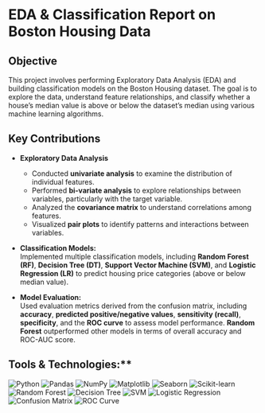 # EDA & Classification Report on Boston Housing Data  

## Objective  
This project involves performing Exploratory Data Analysis (EDA) and building classification models on the Boston Housing dataset. The goal is to explore the data, understand feature relationships, and classify whether a house’s median value is above or below the dataset’s median using various machine learning algorithms.

## Key Contributions  
- **Exploratory Data Analysis**
  - Conducted **univariate analysis** to examine the distribution of individual features.
  - Performed **bi-variate analysis** to explore relationships between variables, particularly with the target variable.
  - Analyzed the **covariance matrix** to understand correlations among features.
  - Visualized **pair plots** to identify patterns and interactions between variables.
  
- **Classification Models:**  
  Implemented multiple classification models, including **Random Forest (RF)**, **Decision Tree (DT)**, **Support Vector Machine (SVM)**, and **Logistic Regression (LR)** to predict housing price categories (above or below median value).

- **Model Evaluation:**  
  Used evaluation metrics derived from the confusion matrix, including **accuracy**, **predicted positive/negative values**, **sensitivity (recall)**, **specificity**, and the **ROC curve** to assess model performance. **Random Forest** outperformed other models in terms of overall accuracy and ROC-AUC score.

## Tools & Technologies:**  
![Python](https://img.shields.io/badge/Python-3776AB?style=for-the-badge&logo=python&logoColor=white)
![Pandas](https://img.shields.io/badge/Pandas-150458?style=for-the-badge&logo=pandas&logoColor=white)
![NumPy](https://img.shields.io/badge/NumPy-013243?style=for-the-badge&logo=numpy&logoColor=white)
![Matplotlib](https://img.shields.io/badge/Matplotlib-11557C?style=for-the-badge)
![Seaborn](https://img.shields.io/badge/Seaborn-47B5A3?style=for-the-badge)
![Scikit-learn](https://img.shields.io/badge/Scikit--learn-F7931E?style=for-the-badge&logo=scikit-learn&logoColor=white)
![Random Forest](https://img.shields.io/badge/Random%20Forest-228B22?style=for-the-badge)
![Decision Tree](https://img.shields.io/badge/Decision%20Tree-32CD32?style=for-the-badge)
![SVM](https://img.shields.io/badge/SVM-8A2BE2?style=for-the-badge)
![Logistic Regression](https://img.shields.io/badge/Logistic%20Regression-DC143C?style=for-the-badge)
![Confusion Matrix](https://img.shields.io/badge/Confusion%20Matrix-FF4500?style=for-the-badge)
![ROC Curve](https://img.shields.io/badge/ROC%20Curve-008080?style=for-the-badge)
